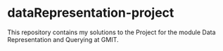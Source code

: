 # dataRepresentation-project
This repository contains my solutions to the Project for the module Data Representation and Querying at GMIT.
